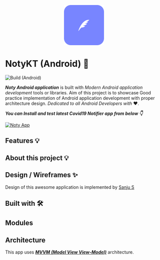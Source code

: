 <p align="center">
  <img src="noty-android/art/logo.png" height="128"/>
</p>

# NotyKT (Android) 📱

![Build (Android)](https://github.com/PatilShreyas/NotyKT/workflows/Build%20(Android)/badge.svg)

_**Noty Android application**_ is built with _Modern Android application development_ tools or libraries. 
Aim of this project is to showcase Good practice implementation of Android application development with proper architecture design. 
_Dedicated to all Android Developers with_ ❤️.

***You can Install and test latest Covid19 Notifier app from below 👇***

[![Noty App](https://img.shields.io/github/v/release/patilshreyas/notykt?color=%23FFFF&label=Download%20APK&logo=android&style=for-the-badge)](https://github.com/patilshreyas/notykt/releases/latest/download/noty-android.apk)

## Features 💡


## About this project 💡


## Design / Wireframes ✨

Design of this awesome application is implemented by [Sanju S](https://github.com/Spikeysanju)


## Built with 🛠

## Modules

## Architecture

This app uses [_**MVVM (Model View View-Model)**_](https://developer.android.com/jetpack/docs/guide#recommended-app-arch) architecture.

